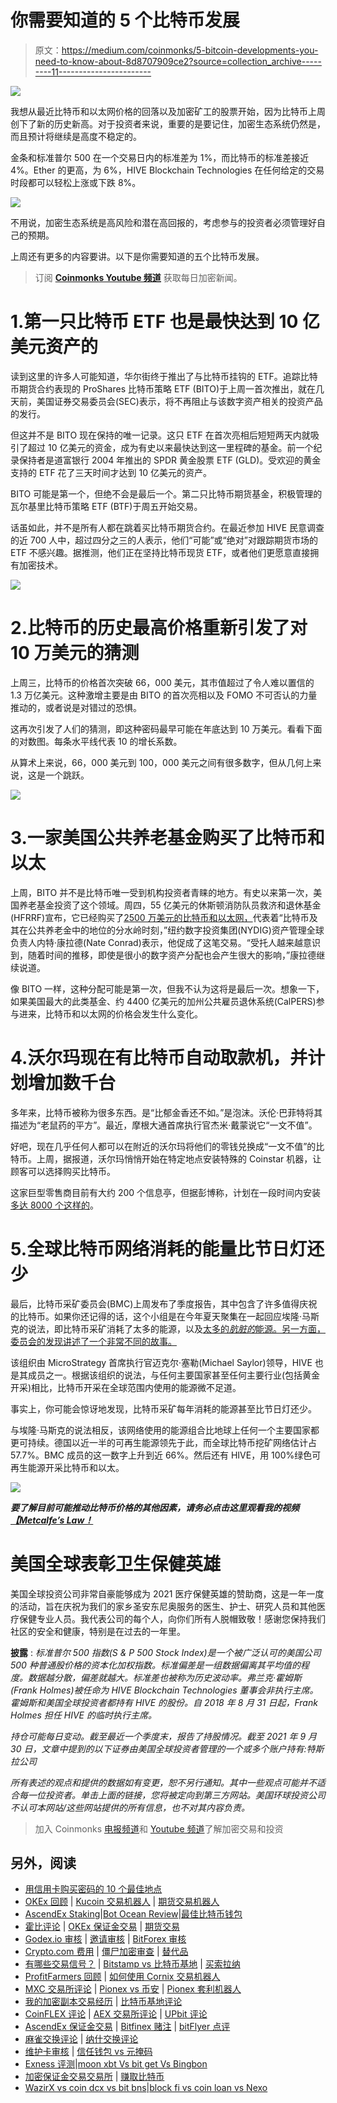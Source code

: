 # 你需要知道的 5 个比特币发展

> 原文：<https://medium.com/coinmonks/5-bitcoin-developments-you-need-to-know-about-8d8707909ce2?source=collection_archive---------11----------------------->

![](img/df506bc96b1c36034dc18bb40b9e9cb2.png)

我想从最近比特币和以太网价格的回落以及加密矿工的股票开始，因为比特币上周创下了新的历史新高。对于投资者来说，重要的是要记住，加密生态系统仍然是，而且预计将继续是高度不稳定的。

金条和标准普尔 500 在一个交易日内的标准差为 1%，而比特币的标准差接近 4%。Ether 的更高，为 6%，HIVE Blockchain Technologies 在任何给定的交易时段都可以轻松上涨或下跌 8%。

![](img/911a3a70f7d55b1f6af5b3e8ef813797.png)

不用说，加密生态系统是高风险和潜在高回报的，考虑参与的投资者必须管理好自己的预期。

上周还有更多的内容要讲。以下是你需要知道的五个比特币发展。

> 订阅 [**Coinmonks Youtube 频道**](https://www.youtube.com/c/coinmonks/videos) 获取每日加密新闻。

# 1.第一只比特币 ETF 也是最快达到 10 亿美元资产的

读到这里的许多人可能知道，华尔街终于推出了与比特币挂钩的 ETF。追踪比特币期货合约表现的 ProShares 比特币策略 ETF (BITO)于上周一首次推出，就在几天前，美国证券交易委员会(SEC)表示，将不再阻止与该数字资产相关的投资产品的发行。

但这并不是 BITO 现在保持的唯一记录。这只 ETF 在首次亮相后短短两天内就吸引了超过 10 亿美元的资金，成为有史以来最快达到这一里程碑的基金。前一个纪录保持者是道富银行 2004 年推出的 SPDR 黄金股票 ETF (GLD)。受欢迎的黄金支持的 ETF 花了三天时间才达到 10 亿美元的资产。

BITO 可能是第一个，但绝不会是最后一个。第二只比特币期货基金，积极管理的瓦尔基里比特币策略 ETF (BTF)于周五开始交易。

话虽如此，并不是所有人都在跳着买比特币期货合约。在最近参加 HIVE 民意调查的近 700 人中，超过四分之三的人表示，他们“可能”或“绝对”对跟踪期货市场的 ETF 不感兴趣。据推测，他们正在坚持比特币现货 ETF，或者他们更愿意直接拥有加密技术。

![](img/a41f2b6f5ae18aaedaf1f2ab644761d1.png)

# 2.比特币的历史最高价格重新引发了对 10 万美元的猜测

上周三，比特币的价格首次突破 66，000 美元，其市值超过了令人难以置信的 1.3 万亿美元。这种激增主要是由 BITO 的首次亮相以及 FOMO 不可否认的力量推动的，或者说是对错过的恐惧。

这再次引发了人们的猜测，即这种密码最早可能在年底达到 10 万美元。看看下面的对数图。每条水平线代表 10 的增长系数。

从算术上来说，66，000 美元到 100，000 美元之间有很多数字，但从几何上来说，这是一个跳跃。

![](img/438bb45e8eba4c94a8ee2c9f7546cc08.png)

# 3.一家美国公共养老基金购买了比特币和以太

上周，BITO 并不是比特币唯一受到机构投资者青睐的地方。有史以来第一次，美国养老基金投资了这个领域。周四，55 亿美元的休斯顿消防队员救济和退休基金(HFRRF)宣布，它已经购买了[2500 万美元的比特币和以太网，](https://www.prnewswire.com/news-releases/houston-firefighters-relief-and-retirement-fund-announces-bitcoin-purchase-301405769.html)代表着“比特币及其在公共养老金中的地位的分水岭时刻，”纽约数字投资集团(NYDIG)资产管理全球负责人内特·康拉德(Nate Conrad)表示，他促成了这笔交易。“受托人越来越意识到，随着时间的推移，即使是很小的数字资产分配也会产生很大的影响，”康拉德继续说道。

像 BITO 一样，这种分配可能是第一次，但我不认为这将是最后一次。想象一下，如果美国最大的此类基金、约 4400 亿美元的加州公共雇员退休系统(CalPERS)参与进来，比特币和以太网的价格会发生什么变化。

# 4.沃尔玛现在有比特币自动取款机，并计划增加数千台

多年来，比特币被称为很多东西。是“比郁金香还不如。”是泡沫。沃伦·巴菲特将其描述为“老鼠药的平方”。最近，摩根大通首席执行官杰米·戴蒙说它“一文不值”。

好吧，现在几乎任何人都可以在附近的沃尔玛将他们的零钱兑换成“一文不值”的比特币。上周，据报道，沃尔玛悄悄开始在特定地点安装特殊的 Coinstar 机器，让顾客可以选择购买比特币。

这家巨型零售商目前有大约 200 个信息亭，但据彭博称，计划在一段时间内安装[多达 8000 个这样的](https://www.bloomberg.com/news/articles/2021-10-21/walmart-shoppers-can-now-buy-bitcoin-at-200-kiosks-in-its-stores?sref=1pPyLRr7)。

# 5.全球比特币网络消耗的能量比节日灯还少

最后，比特币采矿委员会(BMC)上周发布了季度报告，其中包含了许多值得庆祝的比特币。如果你还记得的话，这个小组是在今年夏天聚集在一起回应埃隆·马斯克的说法，即比特币采矿消耗了太多的能源，以及[太多的*肮脏的*能源。另一方面，委员会的发现讲述了一个非常不同的故事。](https://www.usfunds.com/investor-library/frank-talk-a-ceo-blog-by-frank-holmes/note-to-elon-crypto-miners-are-part-of-the-solution-to-curbing-greenhouse-gas-emissions1)

该组织由 MicroStrategy 首席执行官迈克尔·塞勒(Michael Saylor)领导，HIVE 也是其成员之一。根据该组织的说法，与任何主要国家甚至任何主要行业(包括黄金开采)相比，比特币开采在全球范围内使用的能源微不足道。

事实上，你可能会惊讶地发现，比特币采矿每年消耗的能源甚至比节日灯还少。

与埃隆·马斯克的说法相反，该网络使用的能源组合比地球上任何一个主要国家都更可持续。德国以近一半的可再生能源领先于此，而全球比特币挖矿网络估计占 57.7%。BMC 成员的这一数字上升到近 66%。然后还有 HIVE，用 100%绿色可再生能源开采比特币和以太。

![](img/a7607d4ee61c47be5d69656b1bba48a1.png)

***要了解目前可能推动比特币价格的其他因素，请务必点击这里观看我的视频***[***【Metcalfe’s Law！***](https://www.youtube.com/watch?v=daOCH_0lZIE)

# 美国全球表彰卫生保健英雄

美国全球投资公司非常自豪能够成为 2021 医疗保健英雄的赞助商，这是一年一度的活动，旨在庆祝为我们的家乡圣安东尼奥服务的医生、护士、研究人员和其他医疗保健专业人员。我代表公司的每个人，向你们所有人脱帽致敬！感谢您保持我们社区的安全和健康，特别是在过去的一年里。

**披露** : *标准普尔 500 指数(S & P 500 Stock Index)是一个被广泛认可的美国公司 500 种普通股价格的资本化加权指数。标准偏差是一组数据偏离其平均值的程度。数据越分散，偏差就越大。标准差也被称为历史波动率。弗兰克·霍姆斯(Frank Holmes)被任命为 HIVE Blockchain Technologies 董事会非执行主席。霍姆斯和美国全球投资者都持有 HIVE 的股份。自 2018 年 8 月 31 日起，Frank Holmes 担任 HIVE 的临时执行主席。*

*持仓可能每日变动。截至最近一个季度末，报告了持股情况。截至 2021 年 9 月 30 日，文章中提到的以下证券由美国全球投资者管理的一个或多个账户持有:特斯拉公司*

*所有表述的观点和提供的数据如有变更，恕不另行通知。其中一些观点可能并不适合每一位投资者。单击上面的链接，您将被定向到第三方网站。美国环球投资公司不认可本网站/这些网站提供的所有信息，也不对其内容负责。*

> 加入 Coinmonks [电报频道](https://t.me/coincodecap)和 [Youtube 频道](https://www.youtube.com/c/coinmonks/videos)了解加密交易和投资

## 另外，阅读

*   [用信用卡购买密码的 10 个最佳地点](https://blog.coincodecap.com/buy-crypto-with-credit-card)
*   [OKEx 回顾](/coinmonks/okex-review-6b369304110f) | [Kucoin 交易机器人](/coinmonks/kucoin-trading-bot-automate-your-trades-8cf0ca2138e0) | [期货交易机器人](/coinmonks/futures-trading-bots-5a282ccee3f5)
*   [AscendEx Staking](https://blog.coincodecap.com/ascendex-staking)|[Bot Ocean Review](https://blog.coincodecap.com/bot-ocean-review)|[最佳比特币钱包](https://blog.coincodecap.com/bitcoin-wallets-india)
*   [霍比评论](https://blog.coincodecap.com/huobi-review) | [OKEx 保证金交易](https://blog.coincodecap.com/okex-margin-trading) | [期货交易](https://blog.coincodecap.com/futures-trading)
*   [Godex.io 审核](/coinmonks/godex-io-review-7366086519fb) | [邀请审核](/coinmonks/invity-review-70f3030c0502) | [BitForex 审核](https://blog.coincodecap.com/bitforex-review)
*   [Crypto.com 费用](/coinmonks/binance-fees-8588ec17965) | [僵尸加密审查](/coinmonks/botcrypto-review-2021-build-your-own-trading-bot-coincodecap-6b8332d736c7) | [替代品](https://blog.coincodecap.com/crypto-com-alternatives)
*   [有哪些交易信号？](https://blog.coincodecap.com/trading-signal) | [Bitstamp vs 比特币基地](https://blog.coincodecap.com/bitstamp-coinbase) | [买索拉纳](https://blog.coincodecap.com/buy-solana)
*   [ProfitFarmers 回顾](https://blog.coincodecap.com/profitfarmers-review) | [如何使用 Cornix 交易机器人](https://blog.coincodecap.com/cornix-trading-bot)
*   [MXC 交易所评论](/coinmonks/mxc-exchange-review-3af0ec1cba8c) | [Pionex vs 币安](https://blog.coincodecap.com/pionex-vs-binance) | [Pionex 套利机器人](https://blog.coincodecap.com/pionex-arbitrage-bot)
*   [我的加密副本交易经历](/coinmonks/my-experience-with-crypto-copy-trading-d6feb2ce3ac5) | [比特币基地评论](/coinmonks/coinbase-review-6ef4e0f56064)
*   [CoinFLEX 评论](https://blog.coincodecap.com/coinflex-review) | [AEX 交易所评论](https://blog.coincodecap.com/aex-exchange-review) | [UPbit 评论](https://blog.coincodecap.com/upbit-review)
*   [AscendEx 保证金交易](https://blog.coincodecap.com/ascendex-margin-trading) | [Bitfinex 赌注](https://blog.coincodecap.com/bitfinex-staking) | [bitFlyer 点评](https://blog.coincodecap.com/bitflyer-review)
*   [麻雀交换评论](https://blog.coincodecap.com/sparrow-exchange-review) | [纳什交换评论](https://blog.coincodecap.com/nash-exchange-review)
*   [维护卡审核](https://blog.coincodecap.com/uphold-card-review) | [信任钱包 vs 元掩码](https://blog.coincodecap.com/trust-wallet-vs-metamask)
*   [Exness 评测](https://blog.coincodecap.com/exness-review)|[moon xbt Vs bit get Vs Bingbon](https://blog.coincodecap.com/bingbon-vs-bitget-vs-moonxbt)
*   [加密保证金交易交易所](/coinmonks/crypto-margin-trading-exchanges-428b1f7ad108) | [赚取比特币](/coinmonks/earn-bitcoin-6e8bd3c592d9)
*   [WazirX vs coin dcx vs bit bns](/coinmonks/wazirx-vs-coindcx-vs-bitbns-149f4f19a2f1)|[block fi vs coin loan vs Nexo](/coinmonks/blockfi-vs-coinloan-vs-nexo-cb624635230d)